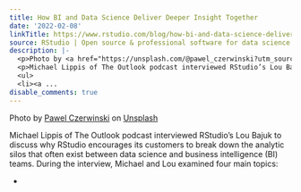 ```yaml
---
title: How BI and Data Science Deliver Deeper Insight Together
date: '2022-02-08'
linkTitle: https://www.rstudio.com/blog/how-bi-and-data-science-deliver-deeper-insight-together/
source: RStudio | Open source & professional software for data science teams on RStudio
description: |-
  <p>Photo by <a href="https://unsplash.com/@pawel_czerwinski?utm_source=unsplash&utm_medium=referral&utm_content=creditCopyText">Pawel Czerwinski</a> on <a href="https://unsplash.com/s/photos/data?utm_source=unsplash&utm_medium=referral&utm_content=creditCopyText">Unsplash</a></p>
  <p>Michael Lippis of The Outlook podcast interviewed RStudio’s Lou Bajuk to discuss why RStudio encourages its customers to break down the analytic silos that often exist between data science and business intelligence (BI) teams. During the interview, Michael and Lou examined four main topics:</p>
  <ul>
  <li><a ...
disable_comments: true
---
```

<p>Photo by <a href="https://unsplash.com/@pawel_czerwinski?utm_source=unsplash&utm_medium=referral&utm_content=creditCopyText">Pawel Czerwinski</a> on <a href="https://unsplash.com/s/photos/data?utm_source=unsplash&utm_medium=referral&utm_content=creditCopyText">Unsplash</a></p>
<p>Michael Lippis of The Outlook podcast interviewed RStudio’s Lou Bajuk to discuss why RStudio encourages its customers to break down the analytic silos that often exist between data science and business intelligence (BI) teams. During the interview, Michael and Lou examined four main topics:</p>
<ul>
<li><a ...